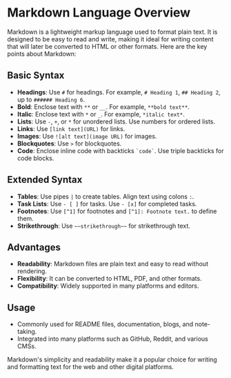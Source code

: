 # Markdown Language Overview

Markdown is a lightweight markup language used to format plain text. It is designed to be easy to read and write, making it ideal for writing content that will later be converted to HTML or other formats. Here are the key points about Markdown:

## Basic Syntax
- **Headings**: Use `#` for headings. For example, `# Heading 1`, `## Heading 2`, up to `###### Heading 6`.
- **Bold**: Enclose text with `**` or `__`. For example, `**bold text**`.
- **Italic**: Enclose text with `*` or `_`. For example, `*italic text*`.
- **Lists**: Use `-`, `+`, or `*` for unordered lists. Use numbers for ordered lists.
- **Links**: Use `[link text](URL)` for links.
- **Images**: Use `![alt text](image URL)` for images.
- **Blockquotes**: Use `>` for blockquotes.
- **Code**: Enclose inline code with backticks `` `code` ``. Use triple backticks for code blocks.

## Extended Syntax
- **Tables**: Use pipes `|` to create tables. Align text using colons `:`. 
- **Task Lists**: Use `- [ ]` for tasks. Use `- [x]` for completed tasks.
- **Footnotes**: Use `[^1]` for footnotes and `[^1]: Footnote text.` to define them.
- **Strikethrough**: Use `~~strikethrough~~` for strikethrough text.

## Advantages
- **Readability**: Markdown files are plain text and easy to read without rendering.
- **Flexibility**: It can be converted to HTML, PDF, and other formats.
- **Compatibility**: Widely supported in many platforms and editors.

## Usage
- Commonly used for README files, documentation, blogs, and note-taking.
- Integrated into many platforms such as GitHub, Reddit, and various CMSs.

Markdown's simplicity and readability make it a popular choice for writing and formatting text for the web and other digital platforms.
